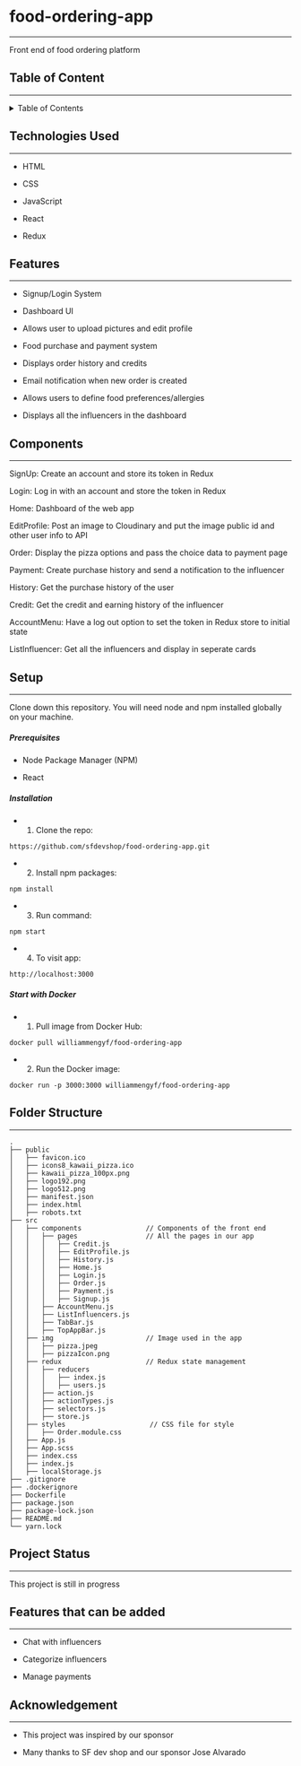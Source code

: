 <h1>food-ordering-app</h1>
<hr><p>Front end of food ordering platform</p>
<h2>Table of Content</h2>
<hr>
<!-- TABLE OF CONTENTS -->
<details>
  <summary>Table of Contents</summary>
  <ol>
    <li>
      <a href="#technologies-used">Technologies Used</a>
    </li>
    <li>
      <a href="#features">Features</a>
    </li>
    <li>
      <a href="#setup">Setup</a>
      <ul>
        <li><a href="#prerequisites">Prerequisites</a></li>
        <li><a href="#installation">Installation</a></li>
      </ul>
    </li>
    <li><a href="#folder-structure">Folder Structure</a></li>
    <li><a href="#project-status">Project Status</a></li>
    <li><a href="#improvements">Improvements</a></li>
    <li><a href="#features-that-can-be-added">Features that can be added</a></li>
    <li><a href="#acknowledgement">Acknowledgement</a></li>
  </ol>
</details>
<h2>Technologies Used</h2>
<hr><ul>
<li>HTML</li>
</ul><ul>
<li>CSS</li>
</ul><ul>
<li>JavaScript</li>
</ul><ul>
<li>React</li>
</ul><ul>
<li>Redux</li>
</ul><h2>Features</h2>
<hr><ul>
<li>Signup/Login System</li>
</ul><ul>
<li>Dashboard UI</li>
</ul><ul>
<li>Allows user to upload pictures and edit profile</li>
</ul><ul>
<li>Food purchase and payment system</li>
</ul><ul>
<li>Displays order history and credits</li>
</ul><ul>
<li>Email notification when new order is created</li>
</ul><ul>
<li>Allows users to define food preferences/allergies</li>
</ul><ul>
<li>Displays all the influencers in the dashboard</li>
</ul>

<h2>Components</h2>
<hr>

SignUp: Create an account and store its token in Redux

Login: Log in with an account and store the token in Redux

Home: Dashboard of the web app

EditProfile: Post an image to Cloudinary and put the image public id and other user info to API

Order: Display the pizza options and pass the choice data to payment page

Payment: Create purchase history and send a notification to the influencer

History: Get the purchase history of the user

Credit: Get the credit and earning history of the influencer

AccountMenu: Have a log out option to set the token in Redux store to initial state

ListInfluencer: Get all the influencers and display in seperate cards

<h2>Setup</h2>
<hr><p>Clone down this repository. You will need node and npm installed globally on your machine.</p><h5>Prerequisites</h5><ul>
<li>Node Package Manager (NPM)</li>
</ul><ul>
<li>React</li>
</ul><h5>Installation</h5><ul>
<li>
<ol>
<li>Clone the repo:</li>
</ol>
</li>
</ul><p><code>https://github.com/sfdevshop/food-ordering-app.git</code></p><ul>
<li>
<ol start="2">
<li>Install npm packages:</li>
</ol>
</li>
</ul><p><code>npm install</code></p><ul>
<li>
<ol start="3">
<li>Run command:</li>
</ol>
</li>
</ul><p><code>npm start</code></p><ul>
<li>
<ol start="4">
<li>To visit app:</li>
</ol>
</li>
</ul><p><code>http://localhost:3000</code></p>
<h5>Start with Docker</h5><ul>
<li>
<ol>
<li>Pull image from Docker Hub:</li>
</ol>
</li>
</ul><p><code>docker pull williammengyf/food-ordering-app</code></p><ul>
<li>
<ol start="2">
<li>Run the Docker image:</li>
</ol>
</li>
</ul><p><code>docker run -p 3000:3000 williammengyf/food-ordering-app</code></p>

## Folder Structure
<hr>

 ```
 .
├── public
│   ├── favicon.ico
│   ├── icons8_kawaii_pizza.ico
│   ├── kawaii_pizza_100px.png
│   ├── logo192.png
│   ├── logo512.png
│   ├── manifest.json
│   ├── index.html
│   ├── robots.txt
├── src
│   ├── components                // Components of the front end
│   │   ├── pages                 // All the pages in our app
│   │   │   ├── Credit.js
│   │   │   ├── EditProfile.js
│   │   │   ├── History.js
│   │   │   ├── Home.js
│   │   │   ├── Login.js
│   │   │   ├── Order.js
│   │   │   ├── Payment.js
│   │   │   ├── Signup.js
│   │   ├── AccountMenu.js
│   │   ├── ListInfluencers.js
│   │   ├── TabBar.js
│   │   ├── TopAppBar.js
│   ├── img                       // Image used in the app
│   │   ├── pizza.jpeg
│   │   ├── pizzaIcon.png
│   ├── redux                     // Redux state management
│   │   ├── reducers
│   │   │   ├── index.js
│   │   │   ├── users.js
│   │   ├── action.js
│   │   ├── actionTypes.js
│   │   ├── selectors.js
│   │   ├── store.js
│   ├── styles                     // CSS file for style
│   │   ├── Order.module.css
│   ├── App.js
│   ├── App.scss
│   ├── index.css
│   ├── index.js
│   ├── localStorage.js
├── .gitignore
├── .dockerignore
├── Dockerfile
├── package.json
├── package-lock.json 
├── README.md
└── yarn.lock
 ```
 
<h2>Project Status</h2>
<hr><p>This project is still in progress</p>
<h2>Features that can be added</h2>
<hr><ul>
<li>Chat with influencers</li>
</ul><ul>
<li>Categorize influencers</li>
</ul><ul>
<li>Manage payments</li>
</ul><h2>Acknowledgement</h2>
<hr><ul>
<li>This project was inspired by our sponsor</li>
</ul><ul>
<li>Many thanks to SF dev shop and our sponsor Jose Alvarado</li>
</ul>
